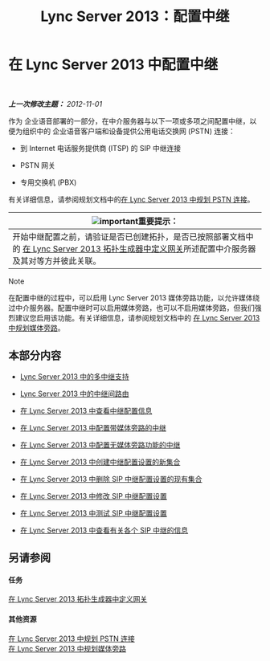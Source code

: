 ﻿---
title: Lync Server 2013：配置中继
TOCTitle: 配置中继
ms:assetid: 0c339511-a185-484e-94f0-dbe918b7e48a
ms:mtpsurl: https://technet.microsoft.com/zh-cn/library/Gg398170(v=OCS.15)
ms:contentKeyID: 49311973
ms.date: 05/19/2016
mtps_version: v=OCS.15
ms.translationtype: HT
---

# 在 Lync Server 2013 中配置中继

 

_**上一次修改主题：** 2012-11-01_

作为 企业语音部署的一部分，在中介服务器与以下一项或多项之间配置中继，以便为组织中的 企业语音客户端和设备提供公用电话交换网 (PSTN) 连接：

  - 到 Internet 电话服务提供商 (ITSP) 的 SIP 中继连接

  - PSTN 网关

  - 专用交换机 (PBX)

有关详细信息，请参阅规划文档中的[在 Lync Server 2013 中规划 PSTN 连接](lync-server-2013-planning-for-pstn-connectivity.md)。

<table>
<thead>
<tr class="header">
<th><img src="images/Gg398794.important(OCS.15).gif" title="important" alt="important" />重要提示：</th>
</tr>
</thead>
<tbody>
<tr class="odd">
<td>开始中继配置之前，请验证是否已创建拓扑，是否已按照部署文档中的 <a href="lync-server-2013-define-a-gateway-in-topology-builder.md">在 Lync Server 2013 拓扑生成器中定义网关</a>所述配置中介服务器及其对等方并彼此关联。</td>
</tr>
</tbody>
</table>


> [!NOTE]  
> 在配置中继的过程中，可以启用 Lync Server 2013 媒体旁路功能，以允许媒体绕过中介服务器。配置中继时可以启用媒体旁路，也可以不启用媒体旁路，但我们强烈建议您启用该功能。有关详细信息，请参阅规划文档中的 <a href="lync-server-2013-planning-for-media-bypass.md">在 Lync Server 2013 中规划媒体旁路</a>。



## 本部分内容

  - [Lync Server 2013 中的多中继支持](lync-server-2013-multiple-trunk-support.md)

  - [Lync Server 2013 中的中继间路由](lync-server-2013-inter-trunk-routing.md)

  - [在 Lync Server 2013 中查看中继配置信息](lync-server-2013-view-trunk-configuration-information.md)

  - [在 Lync Server 2013 中配置带媒体旁路的中继](lync-server-2013-configure-a-trunk-with-media-bypass.md)

  - [在 Lync Server 2013 中配置无媒体旁路功能的中继](lync-server-2013-configure-a-trunk-without-media-bypass.md)

  - [在 Lync Server 2013 中创建中继配置设置的新集合](lync-server-2013-create-a-new-collection-of-trunk-configuration-settings.md)

  - [在 Lync Server 2013 中删除 SIP 中继配置设置的现有集合](lync-server-2013-delete-an-existing-collection-of-sip-trunk-configuration-settings.md)

  - [在 Lync Server 2013 中修改 SIP 中继配置设置](lync-server-2013-modify-sip-trunk-configuration-settings.md)

  - [在 Lync Server 2013 中测试 SIP 中继配置设置](lync-server-2013-test-sip-trunk-configuration-settings.md)

  - [在 Lync Server 2013 中查看有关各个 SIP 中继的信息](lync-server-2013-view-information-about-individual-sip-trunks.md)

## 另请参阅

#### 任务

[在 Lync Server 2013 拓扑生成器中定义网关](lync-server-2013-define-a-gateway-in-topology-builder.md)  

#### 其他资源

[在 Lync Server 2013 中规划 PSTN 连接](lync-server-2013-planning-for-pstn-connectivity.md)  
[在 Lync Server 2013 中规划媒体旁路](lync-server-2013-planning-for-media-bypass.md)


